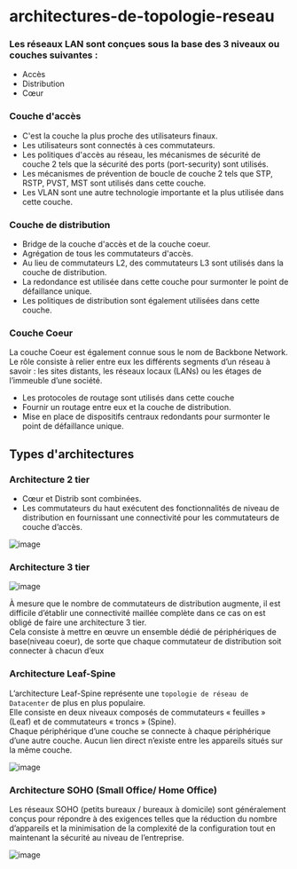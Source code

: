 # architectures-de-topologie-reseau

### Les réseaux LAN sont conçues sous la base des 3 niveaux ou couches suivantes :
* Accès
* Distribution
* Cœur


### Couche d'accès

* C'est la couche la plus proche des utilisateurs finaux.
* Les utilisateurs sont connectés à ces commutateurs.
* Les politiques d'accès au réseau, les mécanismes de sécurité de couche 2 tels que la sécurité des ports (port-security) sont utilisés.
* Les mécanismes de prévention de boucle de couche 2 tels que STP, RSTP, PVST, MST sont utilisés dans cette couche.
* Les VLAN sont une autre technologie importante et la plus utilisée dans cette couche.

### Couche de distribution

* Bridge de la couche d'accès et de la couche coeur.
* Agrégation de tous les commutateurs d'accès.
* Au lieu de commutateurs L2, des commutateurs L3 sont utilisés dans la couche de distribution.
* La redondance est utilisée dans cette couche pour surmonter le point de défaillance unique. 
* Les politiques de distribution sont également utilisées dans cette couche.

### Couche Coeur

La couche Coeur est également connue sous le nom de Backbone Network.<br>
Le rôle consiste à relier entre eux les différents segments  d’un réseau à savoir : les sites distants, les réseaux locaux (LANs) ou les étages de l’immeuble d’une société.

* Les protocoles de routage sont utilisés dans cette couche
* Fournir un routage entre eux et la couche de distribution.
* Mise en place de dispositifs centraux redondants pour surmonter le point de défaillance unique.

 

## Types d'architectures
### Architecture 2 tier
* Cœur et Distrib sont combinées.
* Les commutateurs du haut exécutent des fonctionnalités de niveau de distribution en fournissant une connectivité pour les commutateurs de couche d’accès.

![image](https://user-images.githubusercontent.com/83721477/170944499-8c6866ea-e79f-4c0d-a181-a4cc8c9a453d.png)

### Architecture 3 tier

![image](https://user-images.githubusercontent.com/83721477/170945036-54f53a37-a455-4d79-9e5e-fdedfa96cad9.png)

À mesure que le nombre de commutateurs de distribution augmente, il est difficile d’établir une connectivité maillée complète dans ce cas on est obligé de faire une architecture 3 tier.<br>
Cela consiste à mettre en œuvre un ensemble dédié de périphériques de base(niveau coeur), de sorte que chaque commutateur de distribution soit connecter à chacun d’eux

### Architecture Leaf-Spine
L’architecture Leaf-Spine représente une `topologie de réseau de Datacenter` de plus en plus populaire.<br>
Elle consiste en deux niveaux composés de commutateurs « feuilles » (Leaf) et de commutateurs « troncs » (Spine).<br>
Chaque périphérique d’une couche se connecte à chaque périphérique d’une autre couche. Aucun lien direct n’existe entre les appareils situés sur la même couche.

![image](https://user-images.githubusercontent.com/83721477/170945833-03a0e52e-c39e-402b-a181-04b309bf8822.png)

### Architecture SOHO (Small Office/ Home Office)
Les réseaux SOHO (petits bureaux / bureaux à domicile) sont généralement conçus pour répondre à des exigences telles que la réduction du nombre d’appareils et la minimisation de la complexité de la configuration tout en maintenant la sécurité au niveau de l’entreprise.

![image](https://user-images.githubusercontent.com/83721477/170946493-15d04a4e-31dc-45a6-ac77-53372b66a2d8.png)

